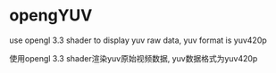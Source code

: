 # opengYUV
use opengl 3.3 shader to display yuv raw data, yuv format is yuv420p

使用opengl 3.3 shader渲染yuv原始视频数据, yuv数据格式为yuv420p
